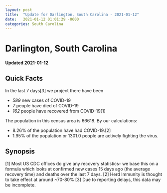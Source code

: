 ```yaml
---
layout: post
title:  "Update for Darlington, South Carolina - 2021-01-12"
date:   2021-01-12 01:01:29 -0600
categories: South Carolina
---
```


# Darlington, South Carolina
#### Updated 2021-01-12

## Quick Facts

In the last 7 days[3] we project there have been
- *589* new cases of COVID-19
- *7* people have died of COVID-19
- *162* people have recovered from COVID-19[1]

The population in this census area is 66618. By our calculations:
- 8.26% of the population have had COVID-19.[2]
- 1.95% of the population or 1301.0 people are actively fighting the virus.

## Synopsis




[1] Most US CDC offices do give any recovery statistics- we base this on a formula which looks at confirmed new cases
15 days ago (the average recovery time) and deaths over the last 7 days.
[2] Herd Immunity is thought to take effect at around ~70-80%
[3] Due to reporting delays, this data may be incomplete. 
    